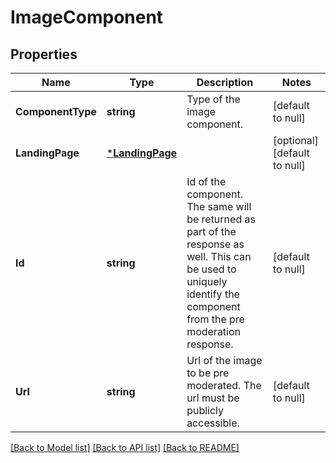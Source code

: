 # ImageComponent

## Properties
Name | Type | Description | Notes
------------ | ------------- | ------------- | -------------
**ComponentType** | **string** | Type of the image component. | [default to null]
**LandingPage** | [***LandingPage**](LandingPage.md) |  | [optional] [default to null]
**Id** | **string** | Id of the component. The same will be returned as part of the response as well. This can be used to uniquely identify the component from the pre moderation response. | [default to null]
**Url** | **string** | Url of the image to be pre moderated. The url must be publicly accessible. | [default to null]

[[Back to Model list]](../README.md#documentation-for-models) [[Back to API list]](../README.md#documentation-for-api-endpoints) [[Back to README]](../README.md)

